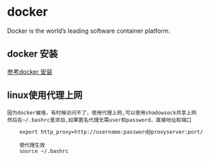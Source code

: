 # docker

Docker is the world’s leading software container platform.

## docker 安装

[参考docker 安装](https://yangjinjie.github.io/notes/cloud/docker/docker%E5%AE%89%E8%A3%85.html)

## linux使用代理上网

```shell
因为docker被墙，有时候访问不了，使用代理上网,可以使用shadowsock共享上网
然后在~/.bashrc里添加,如果匿名代理无需user和password，直接地址和端口

    export http_proxy=http://username:password@proxyserver:port/

    使代理生效
    source ~/.bashrc
```
